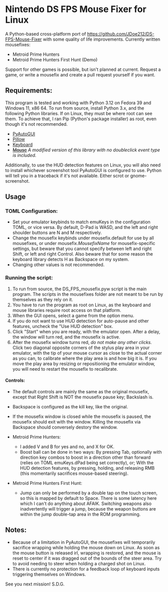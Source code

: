 # Nintendo DS FPS Mouse Fixer for Linux
A Python-based cross-platform port of https://github.com/JDoe212/DS-FPS-Mouse-Fixer with some quality of life improvements.
Currently written mousefixes:
- Metroid Prime Hunters
- Metroid Prime Hunters First Hunt (Demo)

Support for other games is possible, but isn't planned at current. Request a game, or write a mousefix and create a pull request yourself if you want.

## Requirements:
This program is tested and working with Python 3.12 on Fedora 39 and Windows 11, x86 64.
To run from source, install Python 3.x, and the following Python libraries. If on Linux, they must be where root can see them. To achieve that, I ran Pip (Python's package installer) as root, even though it's not recommended.
- [PyAutoGUI](https://pypi.org/project/PyAutoGUI/)
- [Pillow](https://pypi.org/project/pillow/)
- [Keyboard](https://pypi.org/project/keyboard/)
- ~~[Mouse](https://pypi.org/project/mouse/)~~ *A modified version of this library with no doubleclick event type is included.*

Additionally, to use the HUD detection features on Linux, you will also need to install whichever screenshot tool PyAutoGUI is configured to use. Python will tell you in a traceback if it's not available. Either scrot or gnome-screenshot.

## Usage
### TOML Configuration:
- Set your emulator keybinds to match emuKeys in the configuration TOML, or vice versa. By default, D-Pad is WASD, and the left and right shoulder buttons are N and M respectively.
- Change the mousefix keybinds under mousefix.default for use by all mousefixes, or under mousefix.*MousefixName* for mousefix-specific settings, but beware that you cannot specify between left and right Shift, or left and right Control. Also beware that for some reason the keyboard library detects H as Backspace on my system.
- Changing other values is not recommended.

### Running the script:
1. To run from source, the DS_FPS_mousefix.pyw script is the main program. The scripts in the mousefixes folder are not meant to be run by themselves as they rely on it.
2. You have to run the program as root on Linux, as the keyboard and mouse libraries require root access on that platform.
3. When the GUI opens, select a game from the option menu.
4. If you do not want to use HUD detection for auto-pause and other features, uncheck the "Use HUD detection" box.
5. Click "Start" when you are ready, with the emulator open. After a delay, the window will turn red, and the mousefix is active.
6. After the mousefix window turns red, *do not make any other clicks.* Click two diagonal opposite corners of the stylus play area in your emulator, with the tip of your mouse cursor as close to the actual corner as you can, to calibrate where the play area is and how big it is. If you move the play area by resizing or repositioning the emulator window, you will need to restart the mousefix to recalibrate.

#### Controls:
- The default controls are mainly the same as the original mousefix, except that Right Shift is NOT the mousefix pause key; Backslash is.
- Backspace is configured as the kill key, like the original.
- If the mousefix window is closed while the mousefix is paused, the mousefix should exit with the window. Killing the mousefix via Backspace should conversely destory the window.

- Metroid Prime Hunters:
    - I added V and B for yes and no, and X for OK.
    - Boost ball can be done in two ways: By pressing Tab, optionally with direction key combos to boost in a direction other than forward (relies on TOML emuKeys.dPad being set correctly), or; With the HUD detection features, by pressing, holding, and releasing RMB (this momentarily sacrifices mouse-based steering).
- Metroid Prime Hunters First Hunt:
    - Jump can only be performed by a double tap on the touch screen, so this is mapped by default to Space. There is some latency here which I can't do anything about AFAIK. Switching weapons also inadvertently will trigger a jump, because the weapon buttons are within the jump double-tap area in the ROM programming.

## Notes:
- Because of a limitation in PyAutoGUI, the mousefixes will temporarily sacrifice wrapping while holding the mouse down on Linux. As soon as the mouse button is released irl, wrapping is restored, and the mouse is reset to center if it was dragged out of the bounds of the steer area. Try to avoid needing to steer when holding a charged shot on Linux.
- There is currently no protection for a feedback loop of keyboard inputs triggering themselves on Windows.

See you next mission! S.D.G.
